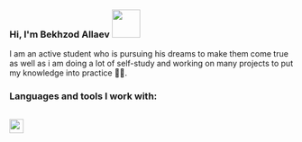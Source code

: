 ### Hi, I'm Bekhzod Allaev <img src="https://media3.giphy.com/media/gM5qFksULw54NMWyry/giphy.gif?cid=ecf05e47z7jje69ntu2t5x3ntdmrhcv385nm8ietdr54u36f&rid=giphy.gif&ct=s" width="50px"> 
 I am  an active student who is pursuing his dreams to make them come true as well as i am doing a lot of self-study and working on many projects to put my knowledge into practice 🙂🙂.<br>
 ### Languages and tools I work with: 
 
 <code> <img src="https://banner2.cleanpng.com/20180802/tpl/kisspng-logo-html5-brand-clip-art-%E6%9D%89-%E5%B1%B1-%E8%89%AF-%E9%9B%84-5b62be01b565d5.334247781533197825743.jpg" width="25px" > </code>
 

